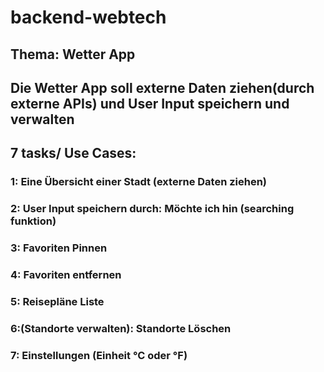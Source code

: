 # backend-webtech
## Thema: Wetter App
## Die Wetter App soll externe Daten ziehen(durch externe APIs) und User Input speichern und verwalten
## 7 tasks/ Use Cases: 
### 1: Eine Übersicht einer Stadt (externe Daten ziehen)
### 2: User Input speichern durch: Möchte ich hin (searching funktion)
### 3: Favoriten Pinnen
### 4: Favoriten entfernen
### 5: Reisepläne Liste
### 6:(Standorte verwalten): Standorte Löschen
### 7: Einstellungen (Einheit °C oder °F)

